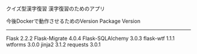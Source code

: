 クイズ型漢字復習
漢字復習のためのアプリ

今後Dockerで動作させるためのVersion
Package            Version
------------------ --------
Flask              2.2.2
Flask-Migrate      4.0.4
Flask-SQLAlchemy   3.0.3
flask-wtf          1.1.1
wtforms            3.0.0
jinja2             3.1.2
requests           3.0.1
